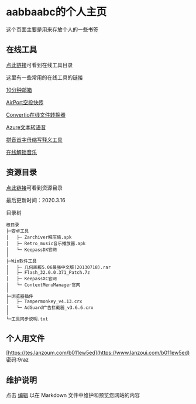 # aabbaabc的个人主页

这个页面主要是用来存放个人的一些书签


## 在线工具

[点此链接](https://aabbaabc.github.io/onlinetools.html)可看到在线工具目录

这里有一些常用的在线工具的链接

[10分钟邮箱](https://10minutemail.org/)

[AirPort空投快传](https://airportal.cn/)

[Convertio在线文件转换器](https://convertio.co/zh)

[Azure文本转语音](https://azure.microsoft.com/zh-cn/services/cognitive-services/text-to-speech/)

[拼音首字母缩写释义工具](https://aabbaabc.github.io/nbnhhsh/)

[在线解锁音乐](https://aabbaabc.github.io/unlock_music/)

## 资源目录

[点此链接](https://aabbaabc.github.io/ziyuan.html)可看到资源目录

最后更新时间：2020.3.16

目录树
```
根目录  
├─安卓工具  
│   ├─ Zarchiver解压缩.apk  
│   ├─ Retro_music音乐播放器.apk  
│   └─ KeepassDX官网  
│  
├─Win软件工具  
│   ├─ 几何画板5.06最强中文版(20130718).rar  
│   ├─ Flash_32.0.0.371_Patch.7z  
│   ├─ KeepassXC官网  
│   └─ ContextMenuManager官网  
│  
├─浏览器插件  
│   ├─ Tampermonkey_v4.13.crx  
│   └─ AdGuard广告拦截器_v3.6.6.crx 
│   
└─工具同步说明.txt  
```

## 个人用文件
[https://tes.lanzoum.com/b011ew5ed](https://www.lanzoui.com/b011ew5ed)
密码:9raz

## 维护说明

点击 [编辑](https://github.com/aabbaabc/aabbaabc.github.io/edit/main/index.md) 以在 Markdown 文件中维护和预览您网站的内容
